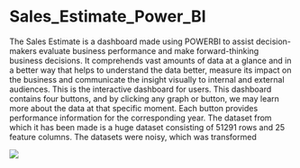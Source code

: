 # Sales_Estimate_Power_BI

The Sales Estimate is a dashboard made using POWERBI to assist decision-makers evaluate business performance and make forward-thinking business decisions. It comprehends vast amounts of data at a glance and in a better way that helps to understand the data better, measure its impact on the business and communicate the insight visually to internal and external audiences. This is the interactive dashboard for users. This dashboard contains four buttons, and by clicking any graph or button, we may learn more about the data at that specific moment. Each button provides performance information for the corresponding year. The dataset from which it has been made is a huge dataset consisting of 51291 rows and 25 feature columns. The datasets were noisy, which was transformed

<img src="https://user-images.githubusercontent.com/83163103/188327551-61698c20-f618-42e8-9d8b-9567be0dcde8.PNG" >
